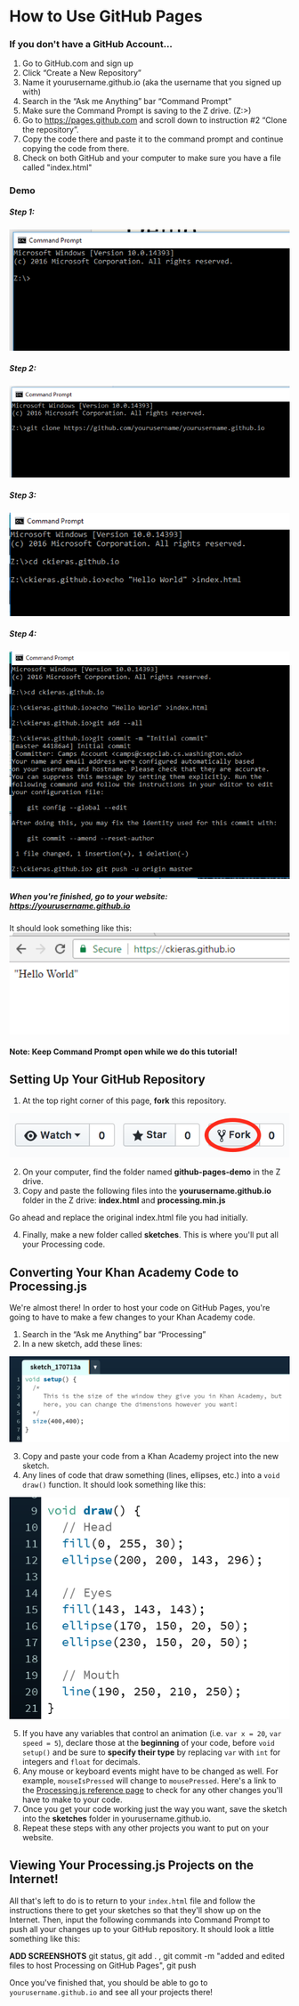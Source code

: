 # How to Use GitHub Pages

### If you don't have a GitHub Account...
1. Go to GitHub.com and sign up
2. Click “Create a New Repository”
3. Name it yourusername.github.io (aka the username that you signed up with)
4. Search in the “Ask me Anything” bar “Command Prompt”
5. Make sure the Command Prompt is saving to the Z drive. (Z:\>)
6. Go to https://pages.github.com and scroll down to instruction #2 “Clone the repository”.
7. Copy the code there and paste it to the command prompt and continue copying the code from there.
8. Check on both GitHub and your computer to make sure you have a file called "index.html"

### Demo
##### Step 1:

![demo1](imgs/demo1.png)

##### Step 2:

![demo2](imgs/demo2.png)

##### Step 3:

![demo3](imgs/demo3.png)

##### Step 4:

![demo4](imgs/demo4.png)

##### When you're finished, go to your website: https://yourusername.github.io
It should look something like this:
![hello_world](imgs/hello_world.png)

#### Note: Keep Command Prompt open while we do this tutorial!

## Setting Up Your GitHub Repository

1. At the top right corner of this page, **fork** this repository.

  ![fork](imgs/fork.png)

2. On your computer, find the folder named **github-pages-demo** in the Z drive.  
3. Copy and paste the following files into the **yourusername.github.io** folder in the Z drive: **index.html** and  **processing.min.js**

  Go ahead and replace the original index.html file you had initially.

4. Finally, make a new folder called **sketches**. This is where you'll put all your Processing code.

## Converting Your Khan Academy Code to Processing.js

We're almost there! In order to host your code on GitHub Pages, you're going to have to make a few changes to your Khan Academy code.

1. Search in the “Ask me Anything” bar “Processing”
2. In a new sketch, add these lines:

  ![setup](imgs/setup.png)

3. Copy and paste your code from a Khan Academy project into the new sketch.
4. Any lines of code that draw something (lines, ellipses, etc.) into a ```void draw()``` function. It should look something like this:

  ![draw](imgs/draw.png)

5. If you have any variables that control an animation (i.e. ```var x = 20```, ```var speed = 5```), declare those at the **beginning** of your code, before ```void setup()``` and be sure to **specify their type** by replacing ```var``` with ```int``` for integers and ```float``` for decimals.
6. Any mouse or keyboard events might have to be changed as well. For example, ```mouseIsPressed``` will change to ```mousePressed```. Here's a link to the [Processing.js reference page](http://processingjs.org/reference/) to check for any other changes you'll have to make to your code.
7. Once you get your code working just the way you want, save the sketch into the **sketches** folder in yourusername.github.io.
8. Repeat these steps with any other projects you want to put on your website.

## Viewing Your Processing.js Projects on the Internet!

All that's left to do is to return to your ```index.html``` file and follow the instructions there to get your sketches so that they'll show up on the Internet. Then, input the following commands into Command Prompt to push all your changes up to your GitHub repository. It should look a little something like this:

**ADD SCREENSHOTS**
git status, git add . , git commit -m "added and edited files to host Processing on GitHub Pages", git push

Once you've finished that, you should be able to go to ```yourusername.github.io``` and see all your projects there!
